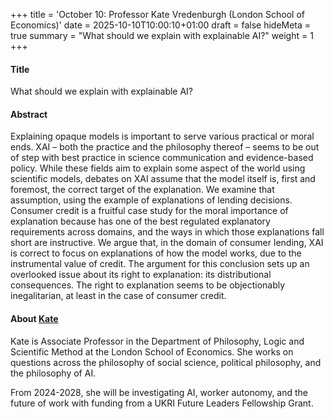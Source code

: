 +++
title = 'October 10: Professor Kate Vredenburgh (London School of Economics)'
date = 2025-10-10T10:00:10+01:00
draft = false
hideMeta = true
summary = "What should we explain with explainable AI?"
weight = 1
+++
 

#### Title
What should we explain with explainable AI?

#### Abstract
Explaining opaque models is important to serve various practical or moral ends. XAI – both the practice and the philosophy thereof – seems to be out of step with best practice in science communication and evidence-based policy. While these fields aim to explain some aspect of the world using scientific models, debates on XAI assume that the model itself is, first and foremost, the correct target of the explanation. We examine that assumption, using the example of explanations of lending decisions. Consumer credit is a fruitful case study for the moral importance of explanation because has one of the best regulated explanatory requirements across domains, and the ways in which those explanations fall short are instructive. We argue that, in the domain of consumer lending, XAI is correct to focus on explanations of how the model works, due to the instrumental value of credit. The argument for this conclusion sets up an overlooked issue about its right to explanation: its distributional consequences. The right to explanation seems to be objectionably inegalitarian, at least in the case of consumer credit. 

 

#### About [Kate](https://katevredenburgh.com)
Kate is Associate Professor in the Department of Philosophy, Logic and Scientific Method at the London School of Economics. She works on questions across the philosophy of social science, political philosophy, and the philosophy of AI.  

From 2024-2028, she will be investigating AI, worker autonomy, and the future of work with funding from a UKRI Future Leaders Fellowship Grant.





